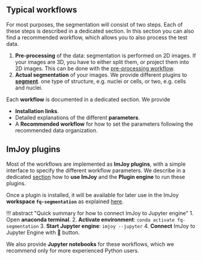 
## Typical workflows
For most purposes, the segmentation will consist of two steps. Each of these steps is described in a 
dedicated section. In this section you can also find a recommended workflow, which allows you to also
process the test data. 

1. **Pre-processing** of the data: segmentation is performed on 2D images. If your images are 3D, you have to either split them, or project them into 2D images. This can be done with the [pre-processing workflow](analysis-preprocessing.md).
2. **Actual segmentation** of your images. We provide different plugins to [**segment**](analysis-segmentation.md). one type of structure, e.g. nuclei or cells, or two, e.g. cells and nuclei.

Each **workflow** is documented in a dedicated section. We provide

* **Installation links**.
* Detailed explanations of the different **parameters**.
* A **Recommended workflow** for how to set the parameters following the recommended data organization.  

## ImJoy plugins
Most of the workflows are implemented as **ImJoy plugins**, with a simple interface to
specify the different workflow parameters. We describe in a dedicated [section](imjoy.md) how to **use ImJoy** and the
**Plugin engine** to run these plugins. 

Once a plugin is installed, it will be available for later use in the ImJoy **workspace `fq-segmentation`** as explained [here](imjoy.md#opening-a-workspace). 

!!! abstract "Quick summary for how to connect ImJoy to Jupyter engine"
    1. Open **anaconda terminal**. 
    2. **Activate environment**: `conda activate fq-segmentation`
    3. **Start Jupyter engine**: `imjoy --jupyter`
    4. **Connect** ImJoy to Jupyter Engine with 🚀 button.

We also provide **Jupyter notebooks** for these workflows, which we recommend only for more experienced Python users. 

